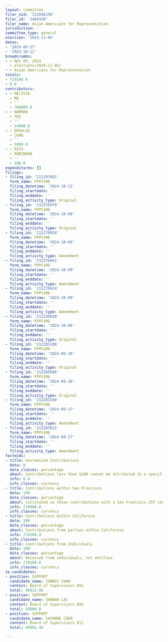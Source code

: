 ```yaml
---
layout: committee
filer_nid: '212046236'
filer_id: '1469330'
filer_name: Asian Americans for Representation
jurisdiction: ''
committee_type: general
election: '2024-11-05'
dates:
- '2024-09-27'
- '2024-10-12'
breadcrumbs:
- - Nov 05, 2024
  - elections/2024-11-05/
- - Asian Americans for Representation
totals:
- 719100.0
- 0.0
contributors:
- - MELISSA
  - MA
  - ''
  - 700000.0
- - NORMAN
  - YEE
  - ''
  - 14000.0
- - DOUGLAS
  - CHAN
  - ''
  - 5000.0
- - RICH
  - ROBINSON
  - ''
  - 100.0
expenditures: []
filings:
- filing_id: '212297601'
  form_name: FPPC496
  filing_datetime: '2024-10-12'
  filing_startdate: ''
  filing_enddate: ''
  filing_activity_type: Original
- filing_id: '212276979'
  form_name: FPPC496
  filing_datetime: '2024-10-09'
  filing_startdate: ''
  filing_enddate: ''
  filing_activity_type: Original
- filing_id: '212276958'
  form_name: FPPC496
  filing_datetime: '2024-10-09'
  filing_startdate: ''
  filing_enddate: ''
  filing_activity_type: Amendment
- filing_id: '212276941'
  form_name: FPPC496
  filing_datetime: '2024-10-09'
  filing_startdate: ''
  filing_enddate: ''
  filing_activity_type: Amendment
- filing_id: '212276924'
  form_name: FPPC496
  filing_datetime: '2024-10-09'
  filing_startdate: ''
  filing_enddate: ''
  filing_activity_type: Amendment
- filing_id: '212249910'
  form_name: FPPC496
  filing_datetime: '2024-10-06'
  filing_startdate: ''
  filing_enddate: ''
  filing_activity_type: Original
- filing_id: '212205106'
  form_name: FPPC496
  filing_datetime: '2024-09-28'
  filing_startdate: ''
  filing_enddate: ''
  filing_activity_type: Original
- filing_id: '212205086'
  form_name: FPPC496
  filing_datetime: '2024-09-28'
  filing_startdate: ''
  filing_enddate: ''
  filing_activity_type: Original
- filing_id: '212203260'
  form_name: FPPC496
  filing_datetime: '2024-09-27'
  filing_startdate: ''
  filing_enddate: ''
  filing_activity_type: Amendment
- filing_id: '212203022'
  form_name: FPPC496
  filing_datetime: '2024-09-27'
  filing_startdate: ''
  filing_enddate: ''
  filing_activity_type: Amendment
factoids:
- title: Unitemized Contributions
  data: 0
  data_classes: percentage
  about: Contributions less than $100 cannot be attributed to a specific individual
  info: 0.0
  info_classes: currency
- title: Contributions within San Francisco
  data: 100
  data_classes: percentage
  about: Calculated as those contributions with a San Francisco ZIP code
  info: 719000.0
  info_classes: currency
- title: Contributions within California
  data: 100
  data_classes: percentage
  about: Contributions from parties within California
  info: 719100.0
  info_classes: currency
- title: Contributions from Individuals
  data: 100
  data_classes: percentage
  about: Received from individuals, not entities
  info: 719100.0
  info_classes: currency
ie_candidates:
- position: SUPPORT
  candidate_name: CONNIE CHAN
  contest: Board of Supervisors D01
  total: 90913.06
- position: SUPPORT
  candidate_name: SHARON LAI
  contest: Board of Supervisors D03
  total: 25000.0
- position: SUPPORT
  candidate_name: CHYANNE CHEN
  contest: Board of Supervisors D11
  total: 45091.46

---
```


